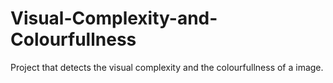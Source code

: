# Visual-Complexity-and-Colourfullness
Project that detects the visual complexity and the colourfullness of a image.
